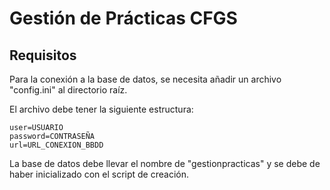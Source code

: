 # Gestión de Prácticas CFGS

## Requisitos

Para la conexión a la base de datos, se necesita añadir un archivo "config.ini" al directorio raíz.

El archivo debe tener la siguiente estructura:

```
user=USUARIO
password=CONTRASEÑA
url=URL_CONEXION_BBDD
```

La base de datos debe llevar el nombre de "gestionpracticas" y se debe de haber inicializado con el script de creación.
